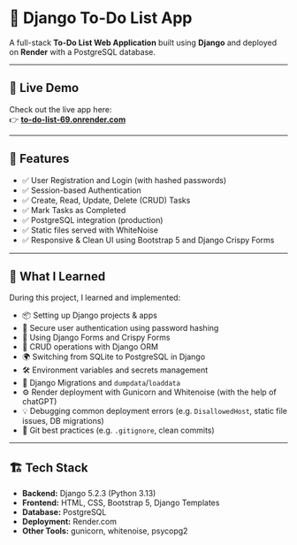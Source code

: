 # 📝 Django To-Do List App

A full-stack **To-Do List Web Application** built using **Django** and deployed on **Render** with a PostgreSQL database.


---

## 🔗 Live Demo

Check out the live app here:  
👉 **[to-do-list-69.onrender.com](https://to-do-list-69.onrender.com)**

---

## 🚀 Features

- ✅ User Registration and Login (with hashed passwords)
- ✅ Session-based Authentication
- ✅ Create, Read, Update, Delete (CRUD) Tasks
- ✅ Mark Tasks as Completed
- ✅ PostgreSQL integration (production)
- ✅ Static files served with WhiteNoise
- ✅ Responsive & Clean UI using Bootstrap 5 and Django Crispy Forms

---

## 🧠 What I Learned

During this project, I learned and implemented:

- 📦 Setting up Django projects & apps
- 🔐 Secure user authentication using password hashing
- 📄 Using Django Forms and Crispy Forms
- 🧠 CRUD operations with Django ORM
- 🌍 Switching from SQLite to PostgreSQL in Django
- 🛠️ Environment variables and secrets management
- 🔄 Django Migrations and `dumpdata`/`loaddata`
- ⚙️ Render deployment with Gunicorn and Whitenoise (with the help of chatGPT)
- 💡 Debugging common deployment errors (e.g. `DisallowedHost`, static file issues, DB migrations)
- 🧹 Git best practices (e.g. `.gitignore`, clean commits)

---

## 🏗️ Tech Stack

- **Backend:** Django 5.2.3 (Python 3.13)
- **Frontend:** HTML, CSS, Bootstrap 5, Django Templates
- **Database:** PostgreSQL
- **Deployment:** Render.com
- **Other Tools:** gunicorn, whitenoise, psycopg2

